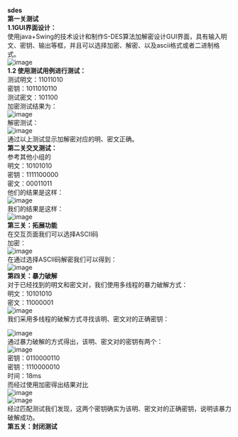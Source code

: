**sdes**  
**第一关测试**  
**1.1GUI界面设计：**  
使用java+Swing的技术设计和制作S-DES算法加解密设计GUI界面，具有输入明文、密钥、输出等框，并且可以选择加密、解密、以及ascii格式或者二进制格式。  
![image](https://github.com/Hsszw/sdes/assets/147220550/9ade5bae-57f9-41f5-a0ba-c9052b56b20f)  
**1.2 使用测试用例进行测试：**  
测试明文：11011010  
密钥：1011010110  
测试密文：101100  
加密测试结果为：   
![image](https://github.com/Hsszw/sdes/assets/147220550/43bc4798-09b9-4d52-8c5d-715c54bd8f6e)  
解密测试：  
![image](https://github.com/Hsszw/sdes/assets/147220550/5517617b-e5d8-4b7e-b8bf-83fba857671d)  
通过以上测试显示加解密对应的明、密文正确。  
**第二关交叉测试：**  
参考其他小组的  
明文：10101010  
密钥：1111100000  
密文：00011011  
他们的结果是这样：  
![image](https://github.com/Hsszw/sdes/assets/147220550/ddc06a60-e358-45a3-b42c-f95017e5ae34)  
我们的结果是这样：  
![image](https://github.com/Hsszw/sdes/assets/147220550/80538d0a-de98-47bf-8782-1046e57ea6e0)  
**第三关：拓展功能**  
在交互页面我们可以选择ASCII码  
加密：  
![image](https://github.com/Hsszw/sdes/assets/147220550/8b308a8c-8e34-49dd-ab8b-6911cd3bb6f9)  
在通过选择ASCII码解密我们可以得到：  
![image](https://github.com/Hsszw/sdes/assets/147220550/8c5b6519-736c-4e89-b58f-9e443b4b03f2)  
**第四关：暴力破解**  
对于已经找到的明文和密文对，我们使用多线程的暴力破解方式：  
明文：10101010  
密文：11000001  
![image](https://github.com/Hsszw/sdes/assets/147220550/96d53dbb-00d9-4f6b-8707-1c87bfe5141d)  
我们采用多线程的破解方式寻找该明、密文对的正确密钥：  

![image](https://github.com/Hsszw/sdes/assets/147220550/674e6466-1385-4521-9936-4b51f2699ddb)  
通过暴力破解的方式得出，该明、密文对的密钥有两个：  
![image](https://github.com/Hsszw/sdes/assets/147220550/b59cf0c7-e65e-44fb-852d-692f5fe63cd6)  
密钥：0110000110  
密钥：1110000010  
时间：18ms  
而经过使用加密得出结果对比  
![image](https://github.com/Hsszw/sdes/assets/147220550/64066422-298c-444b-972c-c17b05b31ab6)  
![image](https://github.com/Hsszw/sdes/assets/147220550/51cfd476-f060-46d5-b654-6b510fa90e1a)  
经过匹配测试我们发现，这两个密钥确实为该明、密文对的正确密钥，说明该暴力破解成功。  
**第五关：封闭测试**  














